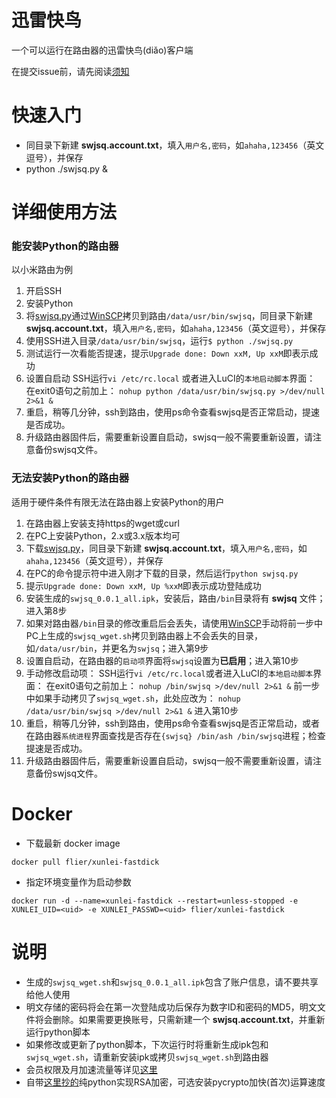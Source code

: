 迅雷快鸟
===
一个可以运行在路由器的迅雷快鸟(diǎo)客户端

在提交issue前，请先阅读[须知](https://github.com/fffonion/Xunlei-Fastdick/blob/master/CONTRIBUTING.md)

# 快速入门
* 同目录下新建 __swjsq.account.txt__，填入`用户名,密码`，如`ahaha,123456`（英文逗号），并保存
* python ./swjsq.py &

# 详细使用方法

### 能安装Python的路由器

以小米路由为例

1. 开启SSH
2. 安装Python
3. 将[swjsq.py](https://github.com/fffonion/Xunlei-Fastdick/raw/master/swjsq.py)通过[WinSCP](https://winscp.net/eng/download.php)拷贝到路由`/data/usr/bin/swjsq`，同目录下新建 __swjsq.account.txt__，填入`用户名,密码`，如`ahaha,123456`（英文逗号），并保存
4. 使用SSH进入目录`/data/usr/bin/swjsq`，运行`$ python ./swjsq.py`
5. 测试运行一次看能否提速，提示`Upgrade done: Down xxM, Up xxM`即表示成功
6. 设置自启动
     SSH运行`vi /etc/rc.local` 或者进入LuCI的`本地启动脚本`界面：
	 在exit0语句之前加上：
     `nohup python /data/usr/bin/swjsq.py >/dev/null 2>&1 &`
7. 重启，稍等几分钟，ssh到路由，使用ps命令查看swjsq是否正常启动，提速是否成功。
8. 升级路由器固件后，需要重新设置自启动，swjsq一般不需要重新设置，请注意备份swjsq文件。

### 无法安装Python的路由器

适用于硬件条件有限无法在路由器上安装Python的用户

1. 在路由器上安装支持https的wget或curl
2. 在PC上安装Python，2.x或3.x版本均可
3. 下载[swjsq.py](https://github.com/fffonion/Xunlei-Fastdick/raw/master/swjsq.py)，同目录下新建 __swjsq.account.txt__，填入`用户名,密码`，如`ahaha,123456`（英文逗号），并保存
4. 在PC的命令提示符中进入刚才下载的目录，然后运行`python swjsq.py`
5. 提示`Upgrade done: Down xxM, Up %xxM`即表示成功登陆成功
6. 安装生成的`swjsq_0.0.1_all.ipk`，安装后，路由`/bin`目录将有 __swjsq__ 文件；进入第8步
7. 如果对路由器`/bin`目录的修改重启后会丢失，请使用[WinSCP](https://winscp.net/eng/download.php)手动将前一步中PC上生成的`swjsq_wget.sh`拷贝到路由器上不会丢失的目录，如`/data/usr/bin`，并更名为`swjsq`；进入第9步
8. 设置自启动，在路由器的`启动项`界面将`swjsq`设置为**已启用**；进入第10步
9. 手动修改启动项：
     SSH运行`vi /etc/rc.local`或者进入LuCI的`本地启动脚本`界面：
     在exit0语句之前加上：
     `nohup /bin/swjsq >/dev/null 2>&1 &`
     前一步中如果手动拷贝了`swjsq_wget.sh`，此处应改为：
     `nohup /data/usr/bin/swjsq >/dev/null 2>&1 &`
    进入第10步
10. 重启，稍等几分钟，ssh到路由，使用ps命令查看swjsq是否正常启动，或者在路由器`系统进程`界面查找是否存在`{swjsq} /bin/ash /bin/swjsq`进程；检查提速是否成功。
11. 升级路由器固件后，需要重新设置自启动，swjsq一般不需要重新设置，请注意备份swjsq文件。

# Docker

* 下载最新 docker image

```
docker pull flier/xunlei-fastdick
```

* 指定环境变量作为启动参数

```
docker run -d --name=xunlei-fastdick --restart=unless-stopped -e XUNLEI_UID=<uid> -e XUNLEI_PASSWD=<uid> flier/xunlei-fastdick
```

# 说明
* 生成的`swjsq_wget.sh`和`swjsq_0.0.1_all.ipk`包含了账户信息，请不要共享给他人使用
* 明文存储的密码将会在第一次登陆成功后保存为数字ID和密码的MD5，明文文件将会删除。如果需要更换账号，只需新建一个 __swjsq.account.txt__，并重新运行python脚本
* 如果修改或更新了python脚本，下次运行时将重新生成ipk包和`swjsq_wget.sh`，请重新安装ipk或拷贝`swjsq_wget.sh`到路由器
* 会员权限及月加速流量等详见[这里](http://swjsq.xunlei.com)
* 自带[这里抄的](https://github.com/mengskysama/XunLeiCrystalMinesMakeDie/blob/master/run.py)纯python实现RSA加密，可选安装pycrypto加快(首次)运算速度
